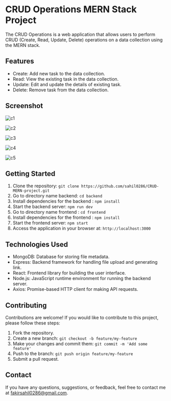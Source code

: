 # CRUD Operations MERN Stack Project

The CRUD Operations is a web application that allows users to perform CRUD (Create, Read, Update, Delete) operations on a data collection using the MERN stack.

## Features

- Create: Add new task to the data collection.
- Read: View the existing task in the data collection.
- Update: Edit and update the details of existing task.
- Delete: Remove task from the data collection.

## Screenshot

![c1](https://github.com/sahil0286/CRUD-MERN-project/assets/119412630/0c120f80-27b4-428c-9de0-047997087cd3)

![c2](https://github.com/sahil0286/CRUD-MERN-project/assets/119412630/41c3f678-91bc-4cd3-99c8-164071e8752f)

![c3](https://github.com/sahil0286/CRUD-MERN-project/assets/119412630/1de29408-9007-4216-bb08-202a2f2aaf70)

![c4](https://github.com/sahil0286/CRUD-MERN-project/assets/119412630/353fe09b-9a9a-4970-8b29-a101773c2560)

![c5](https://github.com/sahil0286/CRUD-MERN-project/assets/119412630/5ba1d2c5-3809-4ed3-a01f-dcf767a4b411)

## Getting Started

1. Clone the repository: `git clone https://github.com/sahil0286/CRUD-MERN-project.git`
2. Go to directory name backend:  `cd backend`
3. Install dependencies for the backend : `npm install`
4. Start the backend server: `npm run dev`
5. Go to directory name frontend : `cd frontend`
6. Install dependencies for the frontend : `npm install`
7. Start the frontend server: `npm start`
8. Access the application in your browser at: `http://localhost:3000`

## Technologies Used

- MongoDB: Database for storing file metadata.
- Express: Backend framework for handling file upload and generating link.
- React: Frontend library for building the user interface.
- Node.js: JavaScript runtime environment for running the backend server.
- Axios: Promise-based HTTP client for making API requests.

## Contributing

Contributions are welcome! If you would like to contribute to this project, please follow these steps:

1. Fork the repository.
2. Create a new branch: `git checkout -b feature/my-feature`
3. Make your changes and commit them: `git commit -m 'Add some feature'`
4. Push to the branch: `git push origin feature/my-feature`
5. Submit a pull request.

## Contact

If you have any questions, suggestions, or feedback, feel free to contact me at [fakirsahil0286@gmail.com](mailto:fakirsahil0286@gmail.com).
